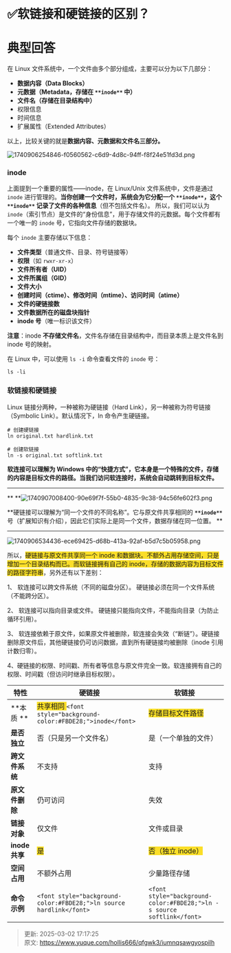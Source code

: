 # ✅软链接和硬链接的区别？

# 典型回答


在 Linux 文件系统中，一个文件由多个部分组成，主要可以分为以下几部分：

+ **数据内容（Data Blocks）**
+ **元数据（Metadata，存储在 **`**inode**`** 中）**
+ **文件名（存储在目录结构中）**
+ 权限信息
+ 时间信息
+ 扩展属性（Extended Attributes）



以上，比较关键的就是**数据内容、元数据和文件名三部分。**

![1740906254846-f0560562-c6d9-4d8c-94ff-f8f24e51fd3d.png](./img/EfWLgOEUCpbQxdQw/1740906254846-f0560562-c6d9-4d8c-94ff-f8f24e51fd3d-060595.png)



### inode


上面提到一个重要的属性——inode，在 Linux/Unix 文件系统中，文件是通过 `inode` 进行管理的。**当你创建一个文件时，系统会为它分配一个 **`**inode**`**，这个 **`**inode**`** 记录了文件的各种信息**（但不包括文件名）。  所以，我们可以认为`inode`（索引节点）是文件的“身份信息”，用于存储文件的元数据。每个文件都有一个唯一的 `inode` 号，它指向文件存储的数据块。  



每个 `inode` 主要存储以下信息：

+ **文件类型**（普通文件、目录、符号链接等）
+ **权限**（如 `rwxr-xr-x`）
+ **文件所有者（UID）**
+ **文件所属组（GID）**
+ **文件大小**
+ **创建时间（ctime）、修改时间（mtime）、访问时间（atime）**
+ **文件的硬链接数**
+ **文件数据所在的磁盘块指针**
+ **inode 号**（唯一标识该文件）

**注意**：inode **不存储文件名**，文件名存储在目录结构中，而目录本质上是文件名到 inode 号的映射。



在 Linux 中，可以使用 `ls -i` 命令查看文件的 `inode` 号：  



```plain
ls -li
```



### 软链接和硬链接


Linux 链接分两种，一种被称为硬链接（Hard Link），另一种被称为符号链接（Symbolic Link）。默认情况下，ln 命令产生硬链接。



```plain
# 创建硬链接
ln original.txt hardlink.txt

# 创建软链接
ln -s original.txt softlink.txt
```



**软连接可以理解为 Windows 中的“快捷方式”，它本身是一个特殊的文件，存储的内容是目标文件的路径。当我们访问软连接时，系统会自动跳转到目标文件。**

****

** **![1740907008400-90e69f7f-55b0-4835-9c38-94c56fe602f3.png](./img/EfWLgOEUCpbQxdQw/1740907008400-90e69f7f-55b0-4835-9c38-94c56fe602f3-477591.png)



**硬链接可以理解为“同一个文件的不同名称”。它与原文件共享相同的 **`**inode**`** 号（扩展知识有介绍），因此它们实际上是同一个文件，数据存储在同一位置。  **

****

![1740906534436-ece69425-d68b-413a-92af-b5d7c5b05958.png](./img/EfWLgOEUCpbQxdQw/1740906534436-ece69425-d68b-413a-92af-b5d7c5b05958-743902.png)

所以，<font style="background-color:#FBDE28;">硬链接与原文件共享同一个 inode 和数据块。不额外占用存储空间，只是增加一个目录结构而已。而软链接拥有自己的 inode，存储的数据内容为目标文件的路径字符串</font>，另外还有以下差别：



1、 软连接可以跨文件系统（不同的磁盘分区）。 硬链接必须在同一个文件系统（不能跨分区）。  

2、 软连接可以指向目录或文件。 硬链接只能指向文件，不能指向目录（为防止循环引用）。

3、 软连接依赖于原文件，如果原文件被删除，软连接会失效（“断链”）。硬链接删除原文件后，其他硬链接仍可访问数据，直到所有硬链接均被删除（inode 引用计数归零）。

4、硬链接的权限、时间戳、所有者等信息与原文件完全一致。软连接拥有自己的权限、时间戳（但访问时继承目标权限）。





| **特性** | **硬链接** | **软链接** |
| --- | --- | --- |
| **本质  ** | <font style="background-color:#FBDE28;">共享相同 </font>`<font style="background-color:#FBDE28;">inode</font>` | <font style="background-color:#FBDE28;">存储目标文件路径  </font> |
| **是否独立** | 否（只是另一个文件名） | 是（一个单独的文件） |
| **跨文件系统** | 不支持 | 支持 |
| **原文件删除** | 仍可访问 | 失效 |
| **链接对象** | 仅文件 | 文件或目录 |
| **inode 共享** | <font style="background-color:#FBDE28;">是</font> | <font style="background-color:#FBDE28;">否（独立 inode）</font> |
| **空间占用** | 不额外占用 | 少量路径存储 |
| **命令示例** | `<font style="background-color:#FBDE28;">ln source hardlink</font>` | `<font style="background-color:#FBDE28;">ln -s source softlink</font>` |


  
 



> 更新: 2025-03-02 17:17:25  
> 原文: <https://www.yuque.com/hollis666/qfgwk3/iumnqsawgyospilh>